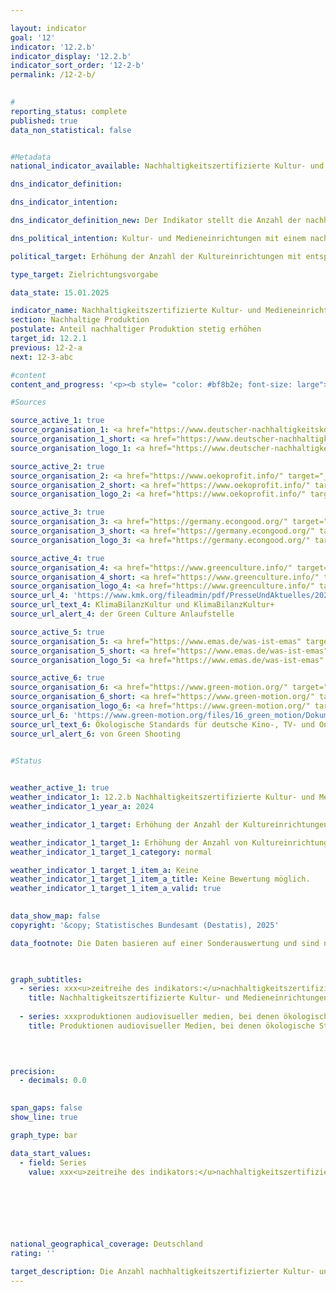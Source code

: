 ```yaml
---

layout: indicator        
goal: '12'        
indicator: '12.2.b'        
indicator_display: '12.2.b'        
indicator_sort_order: '12-2-b'        
permalink: /12-2-b/        
        

#
reporting_status: complete        
published: true        
data_non_statistical: false        


#Metadata        
national_indicator_available: Nachhaltigkeitszertifizierte Kultur- und Medieneinrichtungen        

dns_indicator_definition:         

dns_indicator_intention:         

dns_indicator_definition_new: Der Indikator stellt die Anzahl der nachhaltigkeitszertifizierten Kultur- und Medieneinrichtungen dar.        

dns_political_intention: Kultur- und Medieneinrichtungen mit einem nachweisbaren Beitrag zur Nachhaltigkeit haben einen erfolgreichen internen Transformationsprozess durchgeführt und tragen darüber hinaus angesichts ihrer besonderen kommunikativen Funktion mit ihren Narrativen auch zur gesellschaftlichen Sensibilisierung in verschiedenen soziokulturellen Milieus bei.        

political_target: Erhöhung der Anzahl der Kultureinrichtungen mit entsprechenden Zertifikaten bis 2030        

type_target: Zielrichtungsvorgabe        

data_state: 15.01.2025        

indicator_name: Nachhaltigkeitszertifizierte Kultur- und Medieneinrichtungen        
section: Nachhaltige Produktion        
postulate: Anteil nachhaltiger Produktion stetig erhöhen        
target_id: 12.2.1        
previous: 12-2-a        
next: 12-3-abc        

#content         
content_and_progress: '<p><b style= "color: #bf8b2e; font-size: large">12.2.b Nachhaltigkeitszertifizierte Kultur- und Medieneinrichtungen</b><br><br>Der Indikator erfasst die Anzahl der Kultur- und Medieneinrichtungen, die eine Nachhaltigkeitszertifizierung erhalten haben. Da nicht das gesamte Spektrum aller Kultur- und Medieneinrichtungen erfasst werden kann, beschränkt sich der Indikator auf öffentlich geförderte Einrichtungen in den Bereichen Theater, Konzerthäuser und Orchester, Bibliotheken, Archive, Museen und Kunsthallen, Besucherzentren, Musikclubs, Festivals, Veranstaltungshäuser und öffentlich zugängliche Kulturerbestätten. Kulturelle Bildungseinrichtungen wie Musikschulen werden nicht berücksichtigt.<br><br>Angesichts der Heterogenität der Kultur- und Medienlandschaft konzentriert sich der Indikator auf Zertifikate und Managementsysteme, die verschiedene Aspekte der Nachhaltigkeit abdecken. Hierzu zählen unter anderem der Deutsche Nachhaltigkeitskodex (DNK), Ökoprofit, Gemeinwohl-Ökonomie, KlimaBilanzKultur (KBK) und KlimaBilanzKultur+&nbsp;(KBK+), Eco Management and Audit Scheme (<abbr title="Eco-Management and Audit Scheme (Umweltmanagementsystem)" tabindex="0">EMAS</abbr>) sowie die Anwendung folgender Managementsysteme: <abbr title="Internationale Organisation für Normung" tabindex="0">ISO</abbr> 14001&nbsp;(internationale Umweltmanagementsystemnorm), <abbr title="Internationale Organisation für Normung" tabindex="0">ISO</abbr> 20121-24&nbsp;(Nachhaltigkeitsmanagementsysteme für Veranstaltungen), <abbr title="Internationale Organisation für Normung" tabindex="0">ISO</abbr> 50001&nbsp;(internationale Energiemanagementnorm) und <abbr title="Internationale Organisation für Normung" tabindex="0">ISO</abbr> 50005&nbsp;(Leitlinien für eine stufenweise Einführung von Energiemanagementsystemen).<br><br>Kultur- und Medieneinrichtungen, die mindestens eines dieser Zertifikate oder Managementsysteme erfüllen, werden zusammengefasst. Aufgrund der Vielzahl an Zertifikaten und Managementsystemen kann es zu Überschneidungen mit anderen Indikatoren der Deutschen Nachhaltigkeitsstrategie (<abbr title="Deutsche Nachhaltigkeitsstrategie" tabindex="0">DNS</abbr>) kommen, wie beispielsweise der freiwilligen Nachhaltigkeitsberichterstattung von Unternehmen nach dem Deutschen Nachhaltigkeitskodex (DNK) (<a href="https://dns-indikatoren.de/8-6">Indikator 8.6</a>) und der Anzahl von <abbr title="Eco-Management and Audit Scheme (Umweltmanagementsystem)" tabindex="0">EMAS</abbr>-zertifizierten Unternehmen (<a href="https://dns-indikatoren.de/12-2-a">Indikator 12.2.a</a>).<br><br>Die ungewichtete Summierung über sowohl größenmäßig als auch hinsichtlich ihrer Ausrichtung sehr heterogene Kultur- und Medieneinrichtungen, die sich teils unterschiedlich ausgerichteten Zertifikaten und Managementsystemen verpflichtet haben, schränkt die Aussagekraft des Indikators hinsichtlich der sozialen und ökologischen Ausrichtung der Kulturproduktion ein. Der Indikator ermöglicht höchstens eine zukünftige Einschätzung, ob sich das Engagement von Kultur- und Medieneinrichtungen in Bezug auf Nachhaltigkeitsthemen im Allgemeinen erhöht. Zudem gibt die Berufung auf ein Zertifikat oder Managementsystem nur indirekt Aufschluss über den tatsächlichen Umfang der ökologischen und sozialen Auswirkung des Kulturbetriebs.<br><br>Die berücksichtigten Zertifikate und Managementsysteme beziehen sich größtenteils nicht explizit auf den kulturellen Bereich, sondern behandeln allgemeine Aspekte des nachhaltigen Wirtschaftens und Produzierens. Der Indikator berücksichtigt nicht den Schutz von Kultur oder einen nachhaltigen Umgang mit kulturellen Inhalten, sondern beleuchtet die Nachhaltigkeitsaspekte der kulturellen Einrichtungen. Eine besondere kommunikative Funktion der Kultur, die zur gesellschaftlichen Sensibilisierung in verschiedenen soziokulturellen Milieus beitragen soll, wird durch den Indikator nur indirekt berücksichtigt, da die genannten Zertifizierungen nicht die inhaltlichen Aussagen der Kulturprodukte, sondern deren Produktion und Bereitstellung fokussieren. Auch kann nicht zwangsläufig darauf geschlossen werden, dass die Zielgruppen kultureller Einrichtungen durch eine nachhaltige Ausrichtung derselben tatsächlich in ihren Handlungen beeinflusst werden. Vielmehr könnte ein nachhaltiges Kulturangebot vermehrt ein Milieu ansprechen, das ohnehin bereits für die jeweiligen Themen sensibilisiert ist.<br><br>Im Jahr 2024&nbsp;wurden 77&nbsp;Kultur- und Medieneinrichtungen mit mindestens einem Nachhaltigkeitszertifikat erfasst. Die genaue Grundgesamtheit der öffentlich geförderten Kultur- und Medieneinrichtungen in Deutschland ist nicht bekannt, jedoch existieren allein fast 9&nbsp;000&nbsp;Bibliotheken, über 6&nbsp;000&nbsp;Museen und mehr als 600&nbsp;Spielstätten öffentlicher Theater. Dies verdeutlicht, dass die absolute Anzahl der nachhaltigkeitszertifizierten Kultur- und Medieneinrichtungen in relativer Betrachtung im Promillebereich liegt, was auf ein erhebliches Steigerungspotenzial in diesem Bereich hinweist.<br><br>Aus verschiedenen Gründen sind audiovisuelle Produkte nicht im Indikator enthalten. Für die Produktion von deutschen Kino-, TV- und Online-/Video on Demand-Produktionen existieren ökologische Standards, die Aspekte wie Energieeinsatz, Transport, Unterbringung und Verpflegung sowie den Einsatz und die Nutzung von Material betreffen. Seit dem 1. März 2023&nbsp;ist die Einhaltung dieser Standards verpflichtend, um eine Förderung aus Bundesmitteln zu erhalten. In den ersten sechs Monaten nach Einführung der verpflichtenden Einhaltung wurde diese für insgesamt 82&nbsp;audiovisuelle Produktionen nachgewiesen. Im Zeitraum vom 1. September 2023&nbsp;bis zum 30. August 2024&nbsp;folgten weitere 234&nbsp;Produktionen.<br><br>Die Datenerhebung begann erst im Jahr 2024. Daher ist es zum jetzigen Zeitpunkt noch nicht möglich, den Indikator in Bezug auf das politisch festgelegte Ziel, die Anzahl nachhaltigkeitszertifizierter Kultur- und Medieneinrichtungen zu steigern, zu bewerten.</p>'                

#Sources        

source_active_1: true
source_organisation_1: <a href="https://www.deutscher-nachhaltigkeitskodex.de/" target="_blank" onclick="return confirm_alert('vom DNK', 'De')">Deutscher Nachhaltigkeitskodex</a>
source_organisation_1_short: <a href="https://www.deutscher-nachhaltigkeitskodex.de/" target="_blank" onclick="return confirm_alert('vom DNK', 'De')">Deutscher Nachhaltigkeitskodex</a>
source_organisation_logo_1: <a href="https://www.deutscher-nachhaltigkeitskodex.de/" target="_blank" onclick="return confirm_alert('vom DNK', 'De')"><img src="https://dnsTestEnvironment.github.io/dns-indicators/public/OrgImgDe/dnk.png" alt="Deutscher Nachhaltigkeitskodex" title=" Klicken Sie hier um zur Homepage der Organisation Deutscher Nachhaltigkeitskodex zu gelangen." style="height:60px; width:148px; border:transparent"/></a>

source_active_2: true
source_organisation_2: <a href="https://www.oekoprofit.info/" target="_blank" onclick="return confirm_alert('von Ökoprofit', 'De')">Ökoprofit</a>
source_organisation_2_short: <a href="https://www.oekoprofit.info/" target="_blank" onclick="return confirm_alert('von Ökoprofit', 'De')">Ökoprofit</a>
source_organisation_logo_2: <a href="https://www.oekoprofit.info/" target="_blank" onclick="return confirm_alert('von Ökoprofit', 'De')"><img src="https://dnsTestEnvironment.github.io/dns-indicators/public/OrgImgDe/oeko.png" alt="Ökoprofit" title=" Klicken Sie hier um zur Homepage der Organisation Ökoprofit zu gelangen." style="height:60px; width:148px; border:transparent"/></a>

source_active_3: true
source_organisation_3: <a href="https://germany.econgood.org/" target="_blank" onclick="return confirm_alert('der Gemeinwohl-Ökonomie', 'De')">Gemeinwohl-Ökonomie</a>
source_organisation_3_short: <a href="https://germany.econgood.org/" target="_blank" onclick="return confirm_alert('der Gemeinwohl-Ökonomie', 'De')">Gemeinwohl-Ökonomie</a>
source_organisation_logo_3: <a href="https://germany.econgood.org/" target="_blank" onclick="return confirm_alert('der Gemeinwohl-Ökonomie', 'De')"><img src="https://dnsTestEnvironment.github.io/dns-indicators/public/OrgImgDe/gwoe.png" alt="Gemeinwohl-Ökonomie" title=" Klicken Sie hier um zur Homepage der Organisation Gemeinwohl-Ökonomie zu gelangen." style="height:60px; width:148px; border:transparent"/></a>

source_active_4: true
source_organisation_4: <a href="https://www.greenculture.info/" target="_blank" onclick="return confirm_alert('der Green Culture Anlaufstelle', 'De')">Green Culture Anlaufstelle</a>
source_organisation_4_short: <a href="https://www.greenculture.info/" target="_blank" onclick="return confirm_alert('der Green Culture Anlaufstelle', 'De')">Green Culture Anlaufstelle</a>
source_organisation_logo_4: <a href="https://www.greenculture.info/" target="_blank" onclick="return confirm_alert('der Green Culture Anlaufstelle', 'De')"><img src="https://dnsTestEnvironment.github.io/dns-indicators/public/OrgImgDe/gc.png" alt="Green Culture Anlaufstelle" title=" Klicken Sie hier um zur Homepage der Organisation Green Culture Anlaufstelle zu gelangen." style="height:60px; width:148px; border:transparent"/></a>
source_url_4: 'https://www.kmk.org/fileadmin/pdf/PresseUndAktuelles/2023/Anleitung_zum_CO2-Kulturrechner.pdf'
source_url_text_4: KlimaBilanzKultur und KlimaBilanzKultur+
source_url_alert_4: der Green Culture Anlaufstelle

source_active_5: true
source_organisation_5: <a href="https://www.emas.de/was-ist-emas" target="_blank" onclick="return confirm_alert('von EMAS', 'De')">Umweltmanagementsystem</a>
source_organisation_5_short: <a href="https://www.emas.de/was-ist-emas" target="_blank" onclick="return confirm_alert('von EMAS', 'De')">Umweltmanagementsystem</a>
source_organisation_logo_5: <a href="https://www.emas.de/was-ist-emas" target="_blank" onclick="return confirm_alert('von EMAS', 'De')"><img src="https://dnsTestEnvironment.github.io/dns-indicators/public/OrgImgDe/emas.png" alt="Umweltmanagementsystem" title=" Klicken Sie hier um zur Homepage der Organisation Umweltmanagementsystem zu gelangen." style="height:60px; width:148px; border:transparent"/></a>

source_active_6: true
source_organisation_6: <a href="https://www.green-motion.org/" target="_blank" onclick="return confirm_alert('von Green Shooting', 'De')">Green Shooting</a>
source_organisation_6_short: <a href="https://www.green-motion.org/" target="_blank" onclick="return confirm_alert('von Green Shooting', 'De')">Green Shooting</a>
source_organisation_logo_6: <a href="https://www.green-motion.org/" target="_blank" onclick="return confirm_alert('von Green Shooting', 'De')"><img src="https://dnsTestEnvironment.github.io/dns-indicators/public/OrgImgDe/gs.png" alt="Green Shooting" title=" Klicken Sie hier um zur Homepage der Organisation Green Shooting zu gelangen." style="height:60px; width:148px; border:transparent"/></a>
source_url_6: 'https://www.green-motion.org/files/16_green_motion/Dokumente/20241209_OEkologische_Standards_UEbergangsfassung_Januar_2025.pdf'
source_url_text_6: Ökologische Standards für deutsche Kino-, TV- und Online-/Vod-Produktionen
source_url_alert_6: von Green Shooting
        

#Status        


weather_active_1: true
weather_indicator_1: 12.2.b Nachhaltigkeitszertifizierte Kultur- und Medieneinrichtungen
weather_indicator_1_year_a: 2024

weather_indicator_1_target: Erhöhung der Anzahl der Kultureinrichtungen mit entsprechenden Zertifikaten bis 2030

weather_indicator_1_target_1: Erhöhung der Anzahl von Kultureinrichtungen mit entsprechenden Zertifikaten bis 2030
weather_indicator_1_target_1_category: normal

weather_indicator_1_target_1_item_a: Keine
weather_indicator_1_target_1_item_a_title: Keine Bewertung möglich.
weather_indicator_1_target_1_item_a_valid: true        
        

data_show_map: false        
copyright: '&copy; Statistisches Bundesamt (Destatis), 2025'        

data_footnote: Die Daten basieren auf einer Sonderauswertung und sind nicht öffentlich zugänglich.        

        

graph_subtitles: 
  - series: xxx<u>zeitreihe des indikators:</u>nachhaltigkeitszertifizierte kultur- und medieneinrichtungen
    title: Nachhaltigkeitszertifizierte Kultur- und Medieneinrichtungen
    
  - series: xxxproduktionen audiovisueller medien, bei denen ökologische standards eingehalten wurden
    title: Produktionen audiovisueller Medien, bei denen ökologische Standards eingehalten wurden
            

        

precision: 
  - decimals: 0.0
            

span_gaps: false        
show_line: true        

graph_type: bar                

data_start_values: 
  - field: Series
    value: xxx<u>zeitreihe des indikators:</u>nachhaltigkeitszertifizierte kultur- und medieneinrichtungen        

        

        

                        

national_geographical_coverage: Deutschland                
rating: ''        

target_description: Die Anzahl nachhaltigkeitszertifizierter Kultur- und Medieneinrichtungen soll steigen.<br><br>Keine Bewertung möglich. Zu wenig Datenpunkte.        
---
```


